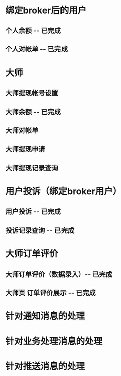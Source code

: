# 绑定broker后的用户
 ## 个人余额 -- 已完成
 ## 个人对帐单 -- 已完成
# 大师
 ## 大师提现帐号设置
 ## 大师余额 -- 已完成
 ## 大师对帐单
 ## 大师提现申请
 ## 大师提现记录查询
# 用户投诉（绑定broker用户）
 ## 用户投诉 -- 已完成
 ## 投诉记录查询 -- 已完成
# 大师订单评价
 ## 大师订单评价（数据录入）-- 已完成
 ## 大师页 订单评价展示 -- 已完成
# 针对通知消息的处理
# 针对业务处理消息的处理
# 针对推送消息的处理



